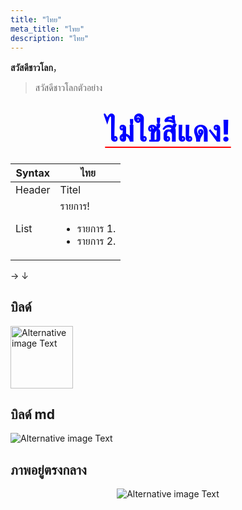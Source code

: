 ```yaml
---
title: "ไทย"
meta_title: "ไทย"
description: "ไทย"
---
```


**สวัสดีชาวโลก**，

> สวัสดีชาวโลกตัวอย่าง

## <center style="text-decoration:underline red 2px solid; text-underline-offset: 8px; margin-block:22px " ><font style="color:blue" size="22" color="red">ไม่ใช่สีแดง!</font></center>

| Syntax | ไทย                                                  |
| ------ | ------------------------------------------------------------ |
| Header | Titel                                                        |
| List   | รายการ! <ul><li>รายการ 1.</li><li>รายการ 2.</li></ul> |

&rarr; &darr;

## บิลด์

<img width="100" src="/images/flowa05.png" alt="Alternative image Text" />

## บิลด์ md

![Alternative image Text](/images/flowa05.png)

## ภาพอยู่ตรงกลาง


<p align="center" >
<img src="/images/flowa05.png" alt="Alternative image Text" />
</p>

